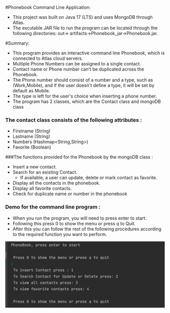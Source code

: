 #Phonebook Command Line Application:

* This project was built on Java 17 (LTS) and uses MongoDB through Atlas.
* The excutable JAR file to run the program can be located through the following directories: out-> artifacts->Phonebook_jar->Phonebook.jar.
    
#Summary:
* This program provides an interactive command line Phonebook, which is connected to Atlas cloud servers.
* Multiple Phone Numbers can be assigned to a single contact.
* Contact name or Phone number can't be duplicated across the Phonebook.
* The Phone number should consist of a number and a type, such as (Work,Mobile), and if the user doesn't define a type, it will be set by default as Mobile.
* The type is left for the user's choice when inserting a phone number.
* The program has 2 classes, which are the Contact class and mongoDB class
### The contact class consists of the following attributes :
  * Firstname (String) 
  * Lastname  (String)
  * Numbers   (Hashmap<String,String>)
  * Favorite  (Boolean)
  
###The functions provided for the Phonebook by the mongoDB class :
  * Insert a new contact.
  * Search for an existing Contact.
    * If available, a user can update, delete or mark contact as favorite.
  * Display all the contacts in the phonebook.
  * Display all favorite contacts.
  * Check for duplicate name or number in the phonebook

### Demo for the command line program :

* When you run the program, you will need to press enter to start.
* Following this press 0 to show the menu or press q to Quit.
* After this you can follow the rest of the following procedures according to the required function you want to perform.

![](StartMenu.png)